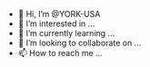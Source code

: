 - 👋 Hi, I’m @YORK-USA
- 👀 I’m interested in ...
- 🌱 I’m currently learning ...
- 💞️ I’m looking to collaborate on ...
- 📫 How to reach me ...

<!---
YORK-USA/YORK-USA is a ✨ special ✨ repository because its `README.md` (this file) appears on your GitHub profile.
You can click the Preview link to take a look at your changes.
--->
